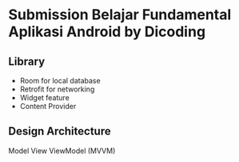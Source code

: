 # Submission Belajar Fundamental Aplikasi Android by Dicoding

## Library
- Room for local database
- Retrofit for networking
- Widget feature
- Content Provider

## Design Architecture
Model View ViewModel (MVVM)
